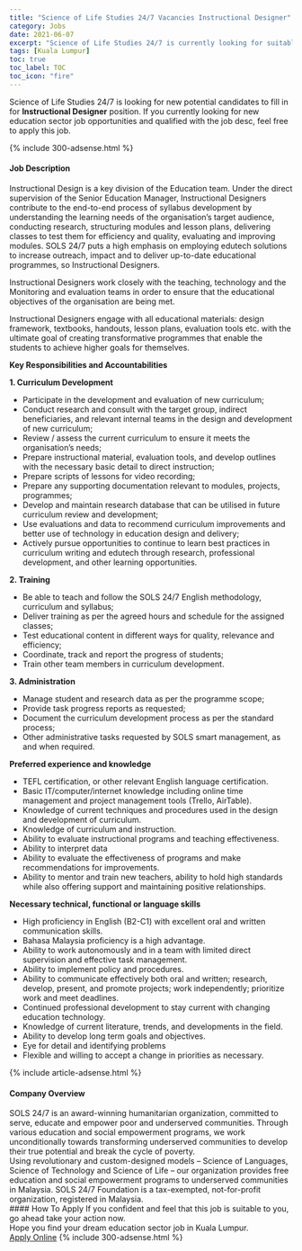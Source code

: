 ```yaml
---
title: "Science of Life Studies 24/7 Vacancies Instructional Designer" 
category: Jobs 
date: 2021-06-07 
excerpt: "Science of Life Studies 24/7 is currently looking for suitable person to fill in the Instructional Designer which positioned at Kuala Lumpur" 
tags: [Kuala Lumpur] 
toc: true 
toc_label: TOC 
toc_icon: "fire" 
--- 
```


<p>Science of Life Studies 24/7 is looking for new potential candidates to fill in for <b>Instructional Designer</b> position. If you currently looking for new education sector job opportunities and qualified with the job desc, feel free to apply this job.
</p>{% include 300-adsense.html %} 
<div><div><h4>Job Description</h4></div><div><div><span><div><p>Instructional Design is a key division of the Education team. Under the direct supervision of the Senior Education Manager, Instructional Designers contribute to the end-to-end process of syllabus development by understanding the learning needs of the organisation&#8217;s target audience, conducting research, structuring modules and lesson plans, delivering classes to test them for efficiency and quality, evaluating and improving modules. SOLS 24/7 puts a high emphasis on employing edutech solutions to increase outreach, impact and to deliver up-to-date educational programmes, so Instructional Designers.</p><p>Instructional Designers work closely with the teaching, technology and the Monitoring and evaluation teams in order to ensure that the educational objectives of the organisation are being met.&#160;</p><p>Instructional Designers engage with all educational materials: design framework, textbooks, handouts, lesson plans, evaluation tools etc. with the ultimate goal of creating transformative programmes that enable the students to achieve higher goals for themselves.</p><p><strong>Key Responsibilities and Accountabilities</strong></p><p><strong>1. Curriculum Development&#160;</strong></p><ul><li>Participate in the development and evaluation of new curriculum;</li><li>Conduct research and consult with the target group, indirect beneficiaries, and relevant internal teams in the design and development of new curriculum;</li><li>Review / assess the current curriculum to ensure it meets the organisation&#8217;s needs;</li><li>Prepare instructional material, evaluation tools, and develop outlines with the necessary basic detail to direct instruction;</li><li>Prepare scripts of lessons for video recording;</li><li>Prepare any supporting documentation relevant to modules, projects, programmes;</li><li>Develop and maintain research database that can be utilised in future curriculum review and development;&#160;</li><li>Use evaluations and data to recommend curriculum improvements and better use of technology in education design and delivery;</li><li>Actively pursue opportunities to continue to learn best practices in curriculum writing and edutech through research, professional development, and other learning opportunities.</li></ul><p><strong>2. Training&#160;</strong></p><ul><li>Be able to teach and follow the SOLS 24/7 English methodology, curriculum and syllabus;</li><li>Deliver training as per the agreed hours and schedule for the assigned classes;&#160;</li><li>Test educational content in different ways for quality, relevance and efficiency;&#160;</li><li>Coordinate, track and report the progress of students;</li><li>Train other team members in curriculum development.&#160;</li></ul><p><strong>3. Administration&#160;</strong></p><ul><li>Manage student and research data as per the programme scope;</li><li>Provide task progress reports as requested;</li><li>Document the curriculum development process as per the standard process;</li><li>Other administrative tasks requested by SOLS smart management, as and when required.</li></ul><p><strong>Preferred experience and knowledge</strong></p><ul><li>TEFL certification, or other relevant English language certification.</li><li>Basic IT/computer/internet knowledge including online time management and project management tools (Trello, AirTable).&#160;</li><li>Knowledge of current techniques and procedures used in the design and development of curriculum.</li><li>Knowledge of curriculum and instruction.</li><li>Ability to evaluate instructional programs and teaching effectiveness.</li><li>Ability to interpret data&#160;</li><li>Ability to evaluate the effectiveness of programs and make recommendations for improvements.&#160;</li><li>Ability to mentor and train new teachers, ability to hold high standards while also offering support and maintaining positive relationships.</li></ul><p><strong>Necessary technical, functional or language skills</strong></p><ul><li>High proficiency in English (B2-C1) with excellent oral and written communication skills.</li><li>Bahasa Malaysia proficiency is a high advantage.</li><li>Ability to work autonomously and in a team with limited direct supervision and effective task management.</li><li>Ability to implement policy and procedures.</li><li>Ability to communicate effectively both oral and written; research, develop, present, and promote projects; work independently; prioritize work and meet deadlines.</li><li>Continued professional development to stay current with changing education technology.</li><li>Knowledge of current literature, trends, and developments in the field.&#160;</li><li>Ability to develop long term goals and objectives.&#160;</li><li>Eye for detail and identifying problems</li><li>Flexible and willing to accept a change in priorities as necessary.</li></ul></div></span></div></div></div> 
{% include article-adsense.html %} 
<div><div><h4>Company Overview</h4></div><div><div><span><div><div>
	SOLS 24/7 is an award-winning humanitarian organization, committed to serve, educate and empower poor and underserved communities. Through various education and social empowerment programs, we work unconditionally towards transforming underserved communities to develop their true potential and break the cycle of poverty.</div>
<div>
	Using revolutionary and custom-designed models &#8211; Science of Languages, Science of Technology and Science of Life &#8211; our organization provides free education and social empowerment programs to underserved communities in Malaysia. SOLS 24/7 Foundation is a tax-exempted, not-for-profit organization, registered in Malaysia.</div></div></span></div></div></div> 
#### How To Apply 
If you confident and feel that this job is suitable to you, go ahead take your action now. <br/> 
Hope you find your dream education sector job in Kuala Lumpur. <br/> 
<a href="https://www.jobstreet.com.my/en/job/instructional-designer-4573589?jobId=jobstreet-my-job-4573589" class="btn btn--info" target="_blank" rel="nofollow noopenner">Apply Online</a> 
{% include 300-adsense.html %} 